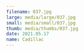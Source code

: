 ```yaml
---
filename: 037.jpg
large: media/large/037.jpg
small: media/small/037.jpg
thumb: media/thumbs/037.jpg
date: 2021.05.17
name: Cadillac
---
```

